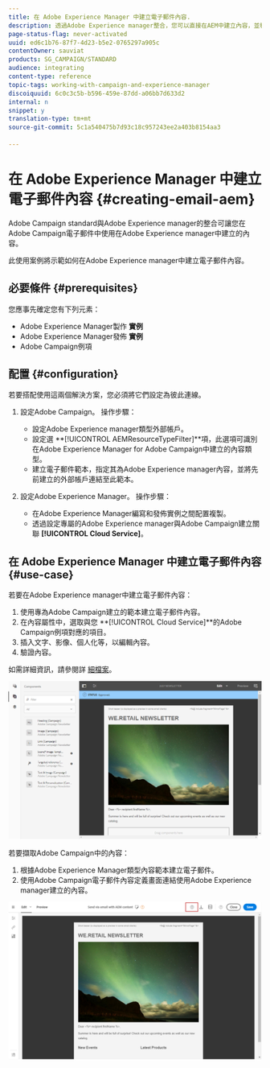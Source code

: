 ```yaml
---
title: 在 Adobe Experience Manager 中建立電子郵件內容.
description: 透過Adobe Experience manager整合，您可以直接在AEM中建立內容，並稍後在Adobe Campaign中使用。
page-status-flag: never-activated
uuid: ed6c1b76-87f7-4d23-b5e2-0765297a905c
contentOwner: sauviat
products: SG_CAMPAIGN/STANDARD
audience: integrating
content-type: reference
topic-tags: working-with-campaign-and-experience-manager
discoiquuid: 6c0c3c5b-b596-459e-87dd-a06bb7d633d2
internal: n
snippet: y
translation-type: tm+mt
source-git-commit: 5c1a540475b7d93c18c957243ee2a403b8154aa3

---
```



# 在 Adobe Experience Manager 中建立電子郵件內容 {#creating-email-aem}

Adobe Campaign standard與Adobe Experience manager的整合可讓您在Adobe Campaign電子郵件中使用在Adobe Experience manager中建立的內容。

此使用案例將示範如何在Adobe Experience manager中建立電子郵件內容。

## 必要條件 {#prerequisites}

您應事先確定您有下列元素：

* Adobe Experience Manager製作 **實例**
* Adobe Experience Manager發佈 **實例**
* Adobe Campaign例項

## 配置 {#configuration}

若要搭配使用這兩個解決方案，您必須將它們設定為彼此連線。

1. 設定Adobe Campaign。 操作步驟：

   * 設定Adobe Experience manager類型外部帳戶。
   * 設定選 **[!UICONTROL AEMResourceTypeFilter]**項，此選項可識別在Adobe Experience Manager for Adobe Campaign中建立的內容類型。
   * 建立電子郵件範本，指定其為Adobe Experience manager內容，並將先前建立的外部帳戶連結至此範本。

1. 設定Adobe Experience Manager。 操作步驟：

   * 在Adobe Experience Manager編寫和發佈實例之間配置複製。
   * 透過設定專屬的Adobe Experience manager與Adobe Campaign建立關聯 **[!UICONTROL Cloud Service]**。

## 在 Adobe Experience Manager 中建立電子郵件內容 {#use-case}

若要在Adobe Experience manager中建立電子郵件內容：

1. 使用專為Adobe Campaign建立的範本建立電子郵件內容。
1. 在內容屬性中，選取與您 **[!UICONTROL Cloud Service]**的Adobe Campaign例項對應的項目。
1. 插入文字、影像、個人化等，以編輯內容。
1. 驗證內容。

如需詳細資訊，請參閱詳 [細檔案](https://docs.adobe.com/content/help/en/experience-manager-65/authoring/aem-adobe-campaign/campaign.html)。

![](assets/aem_content.png)

若要擷取Adobe Campaign中的內容：

1. 根據Adobe Experience Manager類型內容範本建立電子郵件。
1. 使用Adobe Campaign電子郵件內容定義畫面連結使用Adobe Experience manager建立的內容。

![](assets/aem_linked_content.png)

